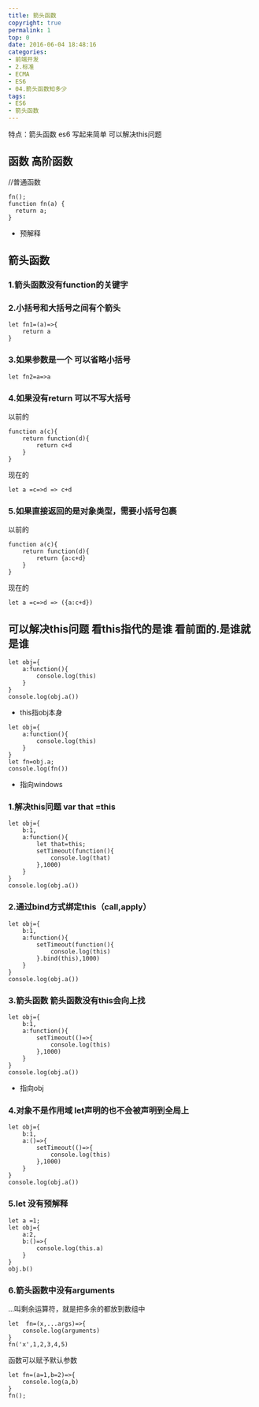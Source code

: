 ```yaml
---
title: 箭头函数
copyright: true
permalink: 1
top: 0
date: 2016-06-04 18:48:16
categories:
- 前端开发
- 2.标准
- ECMA
- ES6
- 04.箭头函数知多少
tags:
- ES6
- 箭头函数
---
```

特点：箭头函数 es6 写起来简单 可以解决this问题
## 函数 高阶函数

//普通函数
```
fn();
function fn(a) {
  return a;
}
```

- 预解释
## 箭头函数
### 1.箭头函数没有function的关键字

### 2.小括号和大括号之间有个箭头
```
let fn1=(a)=>{
    return a
}
```
### 3.如果参数是一个 可以省略小括号
```
let fn2=a=>a
```
### 4.如果没有return 可以不写大括号
以前的
```
function a(c){
    return function(d){
        return c+d
    }
}
```
现在的
```
let a =c=>d => c+d
```
### 5.如果直接返回的是对象类型，需要小括号包裹
以前的
```
function a(c){
    return function(d){
        return {a:c+d}
    }
}
```
现在的
```
let a =c=>d => ({a:c+d})
```
## 可以解决this问题 看this指代的是谁 看前面的.是谁就是谁
```
let obj={
    a:function(){
        console.log(this)
    }
}
console.log(obj.a())
```
- this指obj本身
```
let obj={
    a:function(){
        console.log(this)
    }
}
let fn=obj.a;
console.log(fn())
```
- 指向windows
### 1.解决this问题 var that =this
```
let obj={
    b:1,
    a:function(){
        let that=this;
        setTimeout(function(){
            console.log(that)
        },1000)
    }
}
console.log(obj.a())
```
### 2.通过bind方式绑定this（call,apply）
```
let obj={
    b:1,
    a:function(){
        setTimeout(function(){
            console.log(this)
        }.bind(this),1000)
    }
}
console.log(obj.a())
```
### 3.箭头函数 箭头函数没有this会向上找
```
let obj={
    b:1,
    a:function(){
        setTimeout(()=>{
            console.log(this)
        },1000)
    }
}
console.log(obj.a())
```
- 指向obj
### 4.对象不是作用域 let声明的也不会被声明到全局上
```
let obj={
    b:1,
    a:()=>{
        setTimeout(()=>{
            console.log(this)
        },1000)
    }
}
console.log(obj.a())
```
### 5.let 没有预解释
```
let a =1;
let obj={
    a:2,
    b:()=>{
        console.log(this.a)
    }
}
obj.b()
```

### 6.箭头函数中没有arguments
...叫剩余运算符，就是把多余的都放到数组中
```
let  fn=(x,...args)=>{
    console.log(arguments)
}
fn('x',1,2,3,4,5)
```

函数可以赋予默认参数
```
let fn=(a=1,b=2)=>{
    console.log(a,b)
}
fn();
```